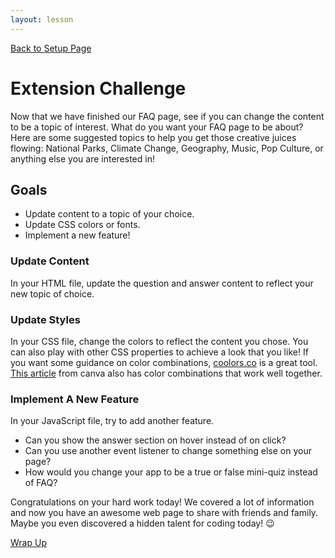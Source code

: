 ```yaml
---
layout: lesson
---
```


<a href="../">Back to Setup Page</a>

# Extension Challenge

Now that we have finished our FAQ page, see if you can change the content to be a topic of interest. What do you want your FAQ page to be about? Here are some suggested topics to help you get those creative juices flowing: National Parks, Climate Change, Geography, Music, Pop Culture, or anything else you are interested in!

## Goals

- Update content to a topic of your choice.
- Update CSS colors or fonts.
- Implement a new feature! 

### Update Content

In your HTML file, update the question and answer content to reflect your new topic of choice.

### Update Styles

In your CSS file, change the colors to reflect the content you chose. You can also play with other CSS properties to achieve a look that you like! If you want some guidance on color combinations, <a href="https://coolors.co/" target="blank">coolors.co</a> is a great tool. <a href="https://www.canva.com/learn/100-color-combinations/" target="blank">This article</a> from canva also has color combinations that work well together.

### Implement A New Feature

In your JavaScript file, try to add another feature. 
- Can you show the answer section on hover instead of on click? 
- Can you use another event listener to change something else on your page? 
- How would you change your app to be a true or false mini-quiz instead of FAQ?

Congratulations on your hard work today! We covered a lot of information and now you have an awesome web page to share with friends and family. Maybe you even discovered a hidden talent for coding today! 😉

<a href="../wrap-up">Wrap Up</a>
